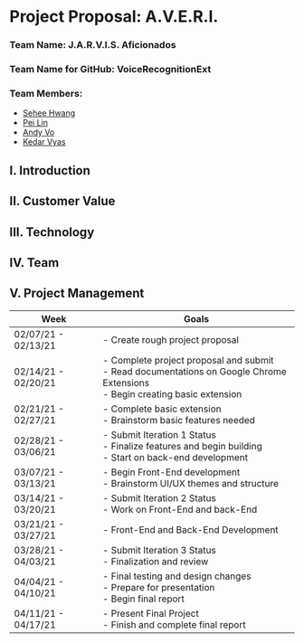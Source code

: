 # Project Proposal: A.V.E.R.I.

### Team Name: J.A.R.V.I.S. Aficionados

### Team Name for GitHub: VoiceRecognitionExt

### Team Members:
* [Sehee Hwang](https://github.com/shwang6)
* [Pei Lin](https://github.com/peilin314)
* [Andy Vo](https://github.com/andyv0110)
* [Kedar Vyas](https://github.com/kedarvyas)

## I. Introduction


## II. Customer Value


## III. Technology


## IV. Team


## V. Project Management

| Week                | Goals                                                                                                                           |
|---------------------|---------------------------------------------------------------------------------------------------------------------------------|
| 02/07/21 - 02/13/21 | - Create rough project proposal                                                                                                 |
| 02/14/21 - 02/20/21 | - Complete project proposal and submit<br>- Read documentations on Google Chrome Extensions<br>- Begin creating basic extension                                                                                                |
| 02/21/21 - 02/27/21 | - Complete basic extension<br>- Brainstorm basic features needed                                     |
| 02/28/21 - 03/06/21 | - Submit Iteration 1 Status<br>- Finalize features and begin building<br>- Start on back-end development |
| 03/07/21 - 03/13/21 | - Begin Front-End development<br>- Brainstorm UI/UX themes and structure                                    |
| 03/14/21 - 03/20/21 | - Submit Iteration 2 Status<br>- Work on Front-End and back-End                                   |
| 03/21/21 - 03/27/21 | - Front-End and Back-End Development                    |
| 03/28/21 - 04/03/21 | - Submit Iteration 3 Status<br>- Finalization and review                                                      |
| 04/04/21 - 04/10/21 | - Final testing and design changes<br>- Prepare for presentation<br>- Begin final report                             |
| 04/11/21 - 04/17/21 | - Present Final Project<br>- Finish and complete final report                                                                    |
